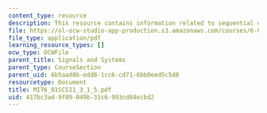 ```yaml
---
content_type: resource
description: This resource contains information related to sequential combinations.
file: https://ol-ocw-studio-app-production.s3.amazonaws.com/courses/6-01sc-introduction-to-electrical-engineering-and-computer-science-i-spring-2011/417bc3ad9f80049b31c6993cd84ecbd2_MIT6_01SCS11_3_1_5.pdf
file_type: application/pdf
learning_resource_types: []
ocw_type: OCWFile
parent_title: Signals and Systems
parent_type: CourseSection
parent_uid: 6b5aad8b-edd8-1cc6-cd71-6bb0eed5c5d8
resourcetype: Document
title: MIT6_01SCS11_3_1_5.pdf
uid: 417bc3ad-9f80-049b-31c6-993cd84ecbd2
---
```

